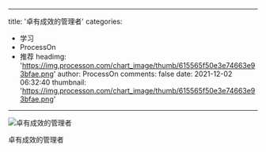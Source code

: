 
---
title: '卓有成效的管理者'
categories: 
 - 学习
 - ProcessOn
 - 推荐
headimg: 'https://img.processon.com/chart_image/thumb/615565f50e3e74663e93bfae.png'
author: ProcessOn
comments: false
date: 2021-12-02 06:32:40
thumbnail: 'https://img.processon.com/chart_image/thumb/615565f50e3e74663e93bfae.png'
---

<div>   
<img class="thumb" alt="卓有成效的管理者" src="https://img.processon.com/chart_image/thumb/615565f50e3e74663e93bfae.png" referrerpolicy="no-referrer">
<p>卓有成效的管理者</p>  
</div>
            
